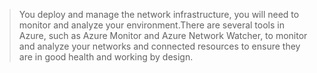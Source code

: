 > You deploy and manage the network infrastructure, you will need to monitor and analyze your environment.There are several tools in Azure, such as Azure Monitor and Azure Network Watcher, to monitor and analyze your networks and connected resources to ensure they are in good health and working by design. 
